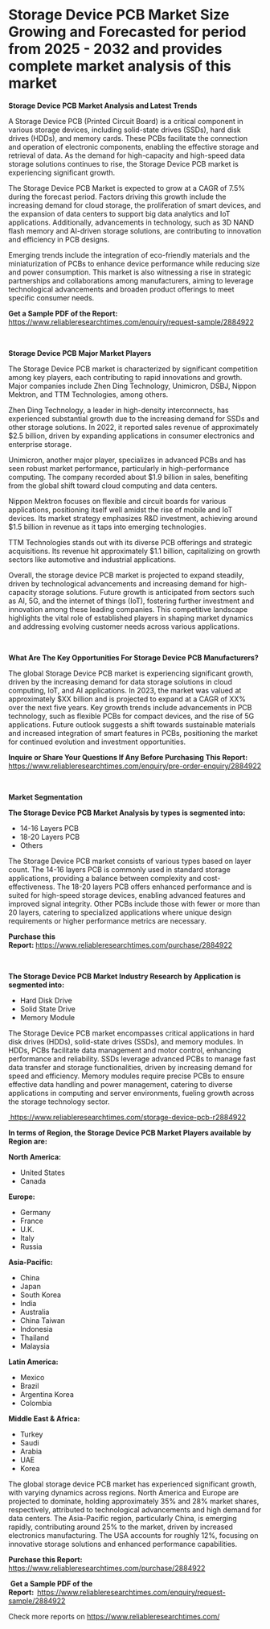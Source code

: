 <p><h1>Storage Device PCB Market Size Growing and Forecasted for period from 2025 - 2032 and provides complete market analysis of this market</h1></p><p><strong>Storage Device PCB Market Analysis and Latest Trends</strong></p>
<p><p>A Storage Device PCB (Printed Circuit Board) is a critical component in various storage devices, including solid-state drives (SSDs), hard disk drives (HDDs), and memory cards. These PCBs facilitate the connection and operation of electronic components, enabling the effective storage and retrieval of data. As the demand for high-capacity and high-speed data storage solutions continues to rise, the Storage Device PCB market is experiencing significant growth.</p><p>The Storage Device PCB Market is expected to grow at a CAGR of 7.5% during the forecast period. Factors driving this growth include the increasing demand for cloud storage, the proliferation of smart devices, and the expansion of data centers to support big data analytics and IoT applications. Additionally, advancements in technology, such as 3D NAND flash memory and AI-driven storage solutions, are contributing to innovation and efficiency in PCB designs.</p><p>Emerging trends include the integration of eco-friendly materials and the miniaturization of PCBs to enhance device performance while reducing size and power consumption. This market is also witnessing a rise in strategic partnerships and collaborations among manufacturers, aiming to leverage technological advancements and broaden product offerings to meet specific consumer needs.</p></p>
<p><strong>Get a Sample PDF of the Report:&nbsp;</strong> <a href="https://www.reliableresearchtimes.com/enquiry/request-sample/2884922?utm_campaign=3209&utm_medium=2&utm_source=Github&utm_content=ia&utm_term=13032025&utm_id=storage-device-pcb">https://www.reliableresearchtimes.com/enquiry/request-sample/2884922</a></p>
<p>&nbsp;</p>
<p><strong>Storage Device PCB Major Market Players</strong></p>
<p><p>The Storage Device PCB market is characterized by significant competition among key players, each contributing to rapid innovations and growth. Major companies include Zhen Ding Technology, Unimicron, DSBJ, Nippon Mektron, and TTM Technologies, among others.</p><p>Zhen Ding Technology, a leader in high-density interconnects, has experienced substantial growth due to the increasing demand for SSDs and other storage solutions. In 2022, it reported sales revenue of approximately $2.5 billion, driven by expanding applications in consumer electronics and enterprise storage.</p><p>Unimicron, another major player, specializes in advanced PCBs and has seen robust market performance, particularly in high-performance computing. The company recorded about $1.9 billion in sales, benefiting from the global shift toward cloud computing and data centers.</p><p>Nippon Mektron focuses on flexible and circuit boards for various applications, positioning itself well amidst the rise of mobile and IoT devices. Its market strategy emphasizes R&D investment, achieving around $1.5 billion in revenue as it taps into emerging technologies.</p><p>TTM Technologies stands out with its diverse PCB offerings and strategic acquisitions. Its revenue hit approximately $1.1 billion, capitalizing on growth sectors like automotive and industrial applications.</p><p>Overall, the storage device PCB market is projected to expand steadily, driven by technological advancements and increasing demand for high-capacity storage solutions. Future growth is anticipated from sectors such as AI, 5G, and the internet of things (IoT), fostering further investment and innovation among these leading companies. This competitive landscape highlights the vital role of established players in shaping market dynamics and addressing evolving customer needs across various applications.</p></p>
<p>&nbsp;</p>
<p><strong>What Are The Key Opportunities For Storage Device PCB Manufacturers?</strong></p>
<p><p>The global Storage Device PCB market is experiencing significant growth, driven by the increasing demand for data storage solutions in cloud computing, IoT, and AI applications. In 2023, the market was valued at approximately $XX billion and is projected to expand at a CAGR of XX% over the next five years. Key growth trends include advancements in PCB technology, such as flexible PCBs for compact devices, and the rise of 5G applications. Future outlook suggests a shift towards sustainable materials and increased integration of smart features in PCBs, positioning the market for continued evolution and investment opportunities.</p></p>
<p><strong>Inquire or Share Your Questions If Any Before Purchasing This Report:</strong> <a href="https://www.reliableresearchtimes.com/enquiry/pre-order-enquiry/2884922?utm_campaign=3209&utm_medium=2&utm_source=Github&utm_content=ia&utm_term=13032025&utm_id=storage-device-pcb">https://www.reliableresearchtimes.com/enquiry/pre-order-enquiry/2884922</a></p>
<p>&nbsp;</p>
<p><strong>Market Segmentation</strong></p>
<p><strong>The Storage Device PCB Market Analysis by types is segmented into:</strong></p>
<p><ul><li>14-16 Layers PCB</li><li>18-20 Layers PCB</li><li>Others</li></ul></p>
<p><p>The Storage Device PCB market consists of various types based on layer count. The 14-16 layers PCB is commonly used in standard storage applications, providing a balance between complexity and cost-effectiveness. The 18-20 layers PCB offers enhanced performance and is suited for high-speed storage devices, enabling advanced features and improved signal integrity. Other PCBs include those with fewer or more than 20 layers, catering to specialized applications where unique design requirements or higher performance metrics are necessary.</p></p>
<p><strong>Purchase this Report:&nbsp;</strong><a href="https://www.reliableresearchtimes.com/purchase/2884922?utm_campaign=3209&utm_medium=2&utm_source=Github&utm_content=ia&utm_term=13032025&utm_id=storage-device-pcb">https://www.reliableresearchtimes.com/purchase/2884922</a></p>
<p>&nbsp;</p>
<p><strong>The Storage Device PCB Market Industry Research by Application is segmented into:</strong></p>
<p><ul><li>Hard Disk Drive</li><li>Solid State Drive</li><li>Memory Module</li></ul></p>
<p><p>The Storage Device PCB market encompasses critical applications in hard disk drives (HDDs), solid-state drives (SSDs), and memory modules. In HDDs, PCBs facilitate data management and motor control, enhancing performance and reliability. SSDs leverage advanced PCBs to manage fast data transfer and storage functionalities, driven by increasing demand for speed and efficiency. Memory modules require precise PCBs to ensure effective data handling and power management, catering to diverse applications in computing and server environments, fueling growth across the storage technology sector.</p></p>
<p><a href="https://www.reliableresearchtimes.com/storage-device-pcb-r2884922?utm_campaign=3209&utm_medium=2&utm_source=Github&utm_content=ia&utm_term=13032025&utm_id=storage-device-pcb">&nbsp;https://www.reliableresearchtimes.com/storage-device-pcb-r2884922</a></p>
<p><strong>In terms of Region, the Storage Device PCB Market Players available by Region are:</strong></p>
<p>
    <p> <strong> North America: </strong>
        <ul>
            <li>United States</li>
            <li>Canada</li>
        </ul>
        </p> 
    <p> <strong> Europe: </strong>
        <ul>
            <li>Germany</li>
            <li>France</li>
            <li>U.K.</li>
            <li>Italy</li>
            <li>Russia</li>
        </ul>
        </p> 
    <p> <strong> Asia-Pacific: </strong>
        <ul>
            <li>China</li>
            <li>Japan</li>
            <li>South Korea</li>
            <li>India</li>
            <li>Australia</li>
            <li>China Taiwan</li>
            <li>Indonesia</li>
            <li>Thailand</li>
            <li>Malaysia</li>
        </ul>
        </p> 
    <p> <strong> Latin America: </strong>
        <ul>
            <li>Mexico</li>
            <li>Brazil</li>
            <li>Argentina Korea</li>
            <li>Colombia</li>
        </ul>
        </p> 
    <p> <strong> Middle East & Africa: </strong>
        <ul>
            <li>Turkey</li>
            <li>Saudi</li>
            <li>Arabia</li>
            <li>UAE</li>
            <li>Korea</li>
        </ul>
    </p>
    </p>
<p><p>The global storage device PCB market has experienced significant growth, with varying dynamics across regions. North America and Europe are projected to dominate, holding approximately 35% and 28% market shares, respectively, attributed to technological advancements and high demand for data centers. The Asia-Pacific region, particularly China, is emerging rapidly, contributing around 25% to the market, driven by increased electronics manufacturing. The USA accounts for roughly 12%, focusing on innovative storage solutions and enhanced performance capabilities.</p></p>
<p><strong>Purchase this Report: </strong><a href="https://www.reliableresearchtimes.com/purchase/2884922?utm_campaign=3209&utm_medium=2&utm_source=Github&utm_content=ia&utm_term=13032025&utm_id=storage-device-pcb">https://www.reliableresearchtimes.com/purchase/2884922</a></p>
<p>&nbsp;<strong>Get a Sample PDF of the Report:&nbsp;&nbsp;</strong><a href="https://www.reliableresearchtimes.com/enquiry/request-sample/2884922?utm_campaign=3209&utm_medium=2&utm_source=Github&utm_content=ia&utm_term=13032025&utm_id=storage-device-pcb">https://www.reliableresearchtimes.com/enquiry/request-sample/2884922</a></p>
<p><strong></strong></p>
<p>Check more reports on <a href="https://www.reliableresearchtimes.com/?utm_campaign=3209&utm_medium=2&utm_source=Github&utm_content=ia&utm_term=13032025&utm_id=storage-device-pcb">https://www.reliableresearchtimes.com/</a></p>